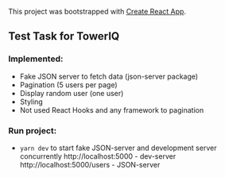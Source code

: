 This project was bootstrapped with [Create React App](https://github.com/facebook/create-react-app).

## Test Task for TowerIQ

### Implemented:

- Fake JSON server to fetch data (json-server package)
- Pagination (5 users per page)
- Display random user (one user)
- Styling
- Not used React Hooks and any framework to pagination

### Run project:

- `yarn dev` to start fake JSON-server and development server concurrently
  http://localhost:5000 - dev-server
  http://localhost:5000/users - JSON-server
